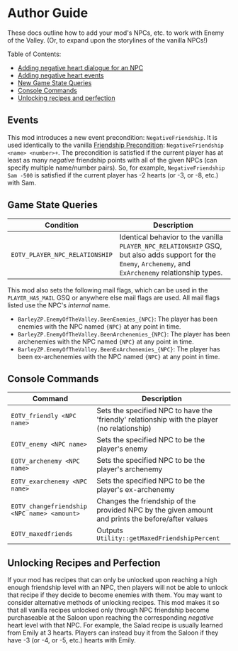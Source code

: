 # Author Guide

These docs outline how to add your mod's NPCs, etc. to work with Enemy of the Valley. (Or, to expand upon the storylines of the vanilla NPCs!)

Table of Contents:

- [Adding negative heart dialogue for an NPC](dialogue.md)
- [Adding negative heart events](#events)
- [New Game State Queries](#game-state-queries)
- [Console Commands](#console-commands)
- [Unlocking recipes and perfection](#unlocking-recipes-and-perfection)

## Events

This mod introduces a new event precondition: `NegativeFriendship`. It is used identically to the vanilla [Friendship Precondition](https://stardewvalleywiki.com/Modding:Event_data#Current_player): `NegativeFriendship <name> <number>+`.
The precondition is satisfied if the current player has at least as many *negative* friendship points with all of the given NPCs (can specify multiple name/number pairs). So, for example, `NegativeFriendship Sam -500` is satisfied if the
current player has -2 hearts (or -3, or -8, etc.) with Sam.

## Game State Queries

| Condition                      | Description                                                                                                                                                |
|--------------------------------|------------------------------------------------------------------------------------------------------------------------------------------------------------|
| `EOTV_PLAYER_NPC_RELATIONSHIP` | Identical behavior to the vanilla `PLAYER_NPC_RELATIONSHIP` GSQ, but also adds support for the `Enemy`, `Archenemy`, and `ExArchenemy` relationship types. |

This mod also sets the following mail flags, which can be used in the `PLAYER_HAS_MAIL` GSQ or anywhere else mail flags are used.
All mail flags listed use the NPC's *internal* name.

- `BarleyZP.EnemyOfTheValley.BeenEnemies_{NPC}`: The player has been enemies with the NPC named `{NPC}` at any point in time.
- `BarleyZP.EnemyOfTheValley.BeenArchenemies_{NPC}`: The player has been archenemies with the NPC named `{NPC}` at any point in time.
- `BarleyZP.EnemyOfTheValley.BeenExArchenemies_{NPC}`: The player has been ex-archenemies with the NPC named `{NPC}` at any point in time.

## Console Commands

| Command                                     | Description                                                                                       |
|---------------------------------------------|---------------------------------------------------------------------------------------------------|
| `EOTV_friendly <NPC name>`                  | Sets the specified NPC to have the 'friendly' relationship with the player (no relationship)      |
| `EOTV_enemy <NPC name>`                     | Sets the specified NPC to be the player's enemy                                                   |
| `EOTV_archenemy <NPC name>`                 | Sets the specified NPC to be the player's archenemy                                               |
| `EOTV_exarchenemy <NPC name>`               | Sets the specified NPC to be the player's ex-archenemy                                            |
| `EOTV_changefriendship <NPC name> <amount>` | Changes the friendship of the provided NPC by the given amount and prints the before/after values |
| `EOTV_maxedfriends`                         | Outputs `Utility::getMaxedFriendshipPercent`                                                      |

## Unlocking Recipes and Perfection

If your mod has recipes that can only be unlocked upon reaching a high enough friendship level with an NPC, then
players will not be able to unlock that recipe if they decide to become enemies with them. You may want to consider
alternative methods of unlocking recipes. This mod makes it so that all vanilla recipes unlocked only through
NPC friendship become purchaseable at the Saloon upon reaching the corresponding *negative* heart level with that NPC.
For example, the Salad recipe is usually learned from Emily at 3 hearts. Players can instead buy it from the Saloon if
they have -3 (or -4, or -5, etc.) hearts with Emily.